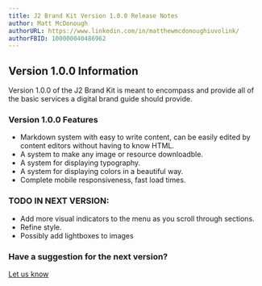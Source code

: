 ```yaml
---
title: J2 Brand Kit Version 1.0.0 Release Notes
author: Matt McDonough
authorURL: https://www.linkedin.com/in/matthewmcdonoughiuvolink/
authorFBID: 100000040486962
---
```


## Version 1.0.0 Information

Version 1.0.0 of the J2 Brand Kit is meant to encompass and provide all of the basic services a digital brand guide should provide.

### Version 1.0.0 Features

+ Markdown system with easy to write content, can be easily edited by content editors without having to know HTML.
+ A system to make any image or resource downloadble.
+ A system for displaying typography.
+ A system for displaying colors in a beautiful way.
+ Complete mobile responsiveness, fast load times.

### TODO IN NEXT VERSION:

+ Add more visual indicators to the menu as you scroll through sections.
+ Refine style.
+ Possibly add lightboxes to images

### Have a suggestion for the next version?

<a class="button" href="https://goj2.com/brand-kit-feature-request">Let us know</a>
